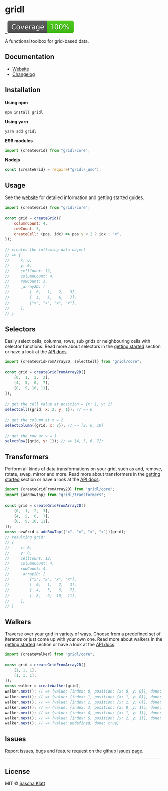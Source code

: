 # gridl

<p>
  <a aria-label="npm version" href="https://www.npmjs.com/package/gridl">
    <img alt="" src="https://img.shields.io/npm/v/gridl">
  </a>
  <a aria-label="MIT License" href="https://img.shields.io/npm/l/gridl">
    <img alt="" src="https://img.shields.io/npm/l/gridl">
  </a>
  
  <img alt="" src="./docs/badge-coverage.svg">
</p>

A functional toolbox for grid-based data.

## Documentation

- [Website](https://gridl.dev)
- [Changelog](https://github.com/klattiation/gridl/wiki/Changelog)

## Installation

**Using npm**

```
npm install gridl
```

**Using yarn**

```
yarn add gridl
```

**ES6 modules**

```js
import {createGrid} from "gridl/core";
```

**Nodejs**

```js
const {createGrid} = require("gridl/_umd");
```

## Usage

See the [website](https://gridl.dev) for detailed information and getting started guides.

```js
import {createGrid} from "gridl/core";

const grid = createGrid({
    columnCount: 4,
    rowCount: 3,
    createCell: (pos, idx) => pos.y < 2 ? idx : "x",
});

// creates the following data object
// => {
//     x: 0,
//     y: 0,
//     cellCount: 12,
//     columnCount: 4,
//     rowCount: 3,
//     _array2D: [
//         [  0,   1,   2,   3],
//         [  4,   5,   6,   7],
//         ["x", "x", "x", "x"],
//     ],
// }
```

## Selectors

Easily select cells, columns, rows, sub grids or neighbouring cells with selector functions. Read more about selectors in the [getting started](https://gridl.dev/getting-started/grid-selectors) section or have a look at the [API docs](https://gridl.dev/api-docs/).

```js
import {createGridFromArray2D, selectCell} from "gridl/core";

const grid = createGridFromArray2D([
    [0,  1,  2,  3],
    [4,  5,  6,  7],
    [8,  9, 10, 11],
]);

// get the cell value at position = {x: 1, y: 2}
selectCell({grid, x: 2, y: 1}); // => 6

// get the column at x = 2
selectColumn({grid, x: 2}); // => [2, 6, 10]

// get the row at y = 1
selectRow({grid, y: 1}); // => [4, 5, 6, 7];
```

## Transformers

Perform all kinds of data transformations on your grid, such as add, remove, rotate, swap, mirror and more. Read more about transformers in the [getting started](https://gridl.dev/getting-started/grid-transformers) section or have a look at the [API docs](https://gridl.dev/api-docs/#transformers).

```js
import {createGridFromArray2D} from "gridl/core";
import {addRowTop} from "gridl/transformers";

const grid = createGridFromArray2D([
    [0,  1,  2,  3],
    [4,  5,  6,  7],
    [8,  9, 10, 11],
]);
const newGrid = addRowTop(["x", "x", "x", "x"])(grid);
// resulting grid:
// {
//     x: 0,
//     y: 0,
//     cellCount: 12,
//     columnCount: 4,
//     rowCount: 4,
//     _array2D: [
//         ["x", "x", "x", "x"],
//         [  0,   1,   2,   3],
//         [  4,   5,   6,   7],
//         [  8,   9,  10,  11],
//     ],
// }
```

## Walkers

Traverse over your grid in variety of ways. Choose from a predefined set of iterators or just come up with your own one. Read more about walkers in the [getting started](https://gridl.dev/getting-started/grid-walkers) section or have a look at the [API docs](https://gridl.dev/api-docs/).

```js
import {createWalker} from "gridl/core";

const grid = createGridFromArray2D([
    [1, 1, 1],
    [1, 1, 1],
]);
const walker = createWalker(grid);
walker.next(); // => {value: {index: 0, position: {x: 0, y: 0}}, done: false}
walker.next(); // => {value: {index: 1, position: {x: 1, y: 0}}, done: false}
walker.next(); // => {value: {index: 2, position: {x: 2, y: 0}}, done: false}
walker.next(); // => {value: {index: 3, position: {x: 0, y: 1}}, done: false}
walker.next(); // => {value: {index: 4, position: {x: 1, y: 1}}, done: false}
walker.next(); // => {value: {index: 5, position: {x: 2, y: 1}}, done: false}
walker.next(); // => {value: undefined, done: true}
````



## Issues

Report issues, bugs and feature request on the [github issues page](https://github.com/klattiation/gridl/issues).

-----------------------------------------------------------------------------------------------------------

## License

MIT © [Sascha Klatt](https://github.com/klattiation)
